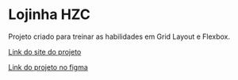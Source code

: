 # Lojinha HZC

Projeto criado para treinar as habilidades em Grid Layout e Flexbox.

[Link do site do projeto](https://luizamarlene.github.io/Lojinha/)

[Link do projeto no figma](https://www.figma.com/file/ibWktwVpnog76rMYOdVhks/Dispondo-elementos-com-flexbox-e-grid?node-id=54%3A2358)


